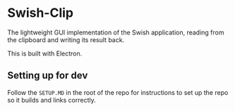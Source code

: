 # Swish-Clip

The lightweight GUI implementation of the Swish application, reading from the clipboard and writing its result back.

This is built with Electron.

## Setting up for dev

Follow the `SETUP.MD` in the root of the repo for instructions to set up the repo so it builds and links correctly.


